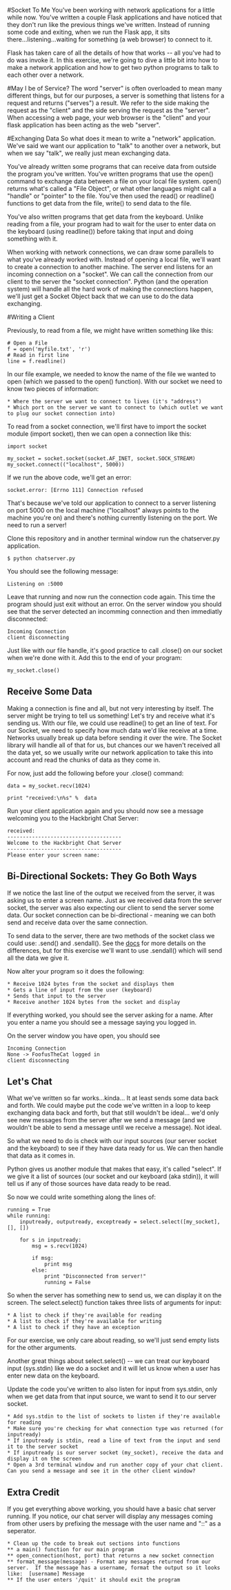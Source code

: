 #Socket To Me
You've been working with network applications for a little while now.  You've written a couple Flask applications and have noticed that they don't run like the previous things we've written.  Instead of running some code and exiting, when we run the Flask app, it sits there...listening...waiting for something (a web browser) to connect to it.

Flask has taken care of all the details of how that works -- all you've had to do was invoke it.  In this exercise, we're going to dive a little bit into how to make a network application and how to get two python programs to talk to each other over a network.

#May I be of Service?
The word "server" is often overloaded to mean many different things, but for our purposes, a server is something that listens for a request and returns ("serves") a result.  We refer to the side making the request as the "client" and the side serving the request as the "server".   When accessing a web page, your web browser is the "client" and your flask application has been acting as the web "server".

#Exchanging Data
So what does it mean to write a "network" application.  We've said we want our application to "talk" to another over a network, but when we say "talk", we really just mean exchanging data.

You've already written some programs that can receive data from outside the program you've written.  You've written programs that use the open() command to exchange data between a file on your local file system.  open() returns what's called a "File Object", or what other languages might call a "handle" or "pointer" to the file.  You've then used the read() or readline() functions to get data from the file, write() to send data to the file.

You've also written programs that get data from the keyboard.  Unlike reading from a file, your program had to wait for the user to enter data on the keyboard (using readline()) before taking that input and doing something with it.

When working with network connections, we can draw some parallels to what you've already worked with.  Instead of opening a local file, we'll want to create a connection to another machine.   The server end listens for an incoming connection on a "socket".  We can call the connection from our client to the server the "socket connection".  Python (and the operation system) will handle all the hard work of making the connections happen, we'll just get a Socket Object back that we can use to do the data exchanging.

#Writing a Client

Previously, to read from a file, we might have written something like this:

	# Open a File
	f = open('myfile.txt', 'r')
	# Read in first line
	line = f.readline()
  
In our file example, we needed to know the name of the file we wanted to open (which we passed to the open() function).  With our socket we need to know two pieces of information:

	* Where the server we want to connect to lives (it's "address")
	* Which port on the server we want to connect to (which outlet we want to plug our socket connection into)

To read from a socket connection, we'll first have to import the socket module (import socket), then we can open a connection like this:

	import socket
	
	my_socket = socket.socket(socket.AF_INET, socket.SOCK_STREAM)
	my_socket.connect(("localhost", 5000))
	
If we run the above code, we'll get an error:

	socket.error: [Errno 111] Connection refused

That's because we've told our application to connect to a server listening on port 5000 on the local machine ("localhost" always points to the machine you're on) and there's nothing currently listening on the port.  We need to run a server!

Clone this repository and in another terminal window run the chatserver.py application.

	$ python chatserver.py

You should see the following message:

	Listening on :5000

Leave that running and now run the connection code again.  This time the program should just exit without an error.  On the server window you should see that the server detected an incomming connection and then immediatly disconnected:

	Incoming Connection
	client disconnecting

Just like with our file handle, it's good practice to call .close() on our socket when we're done with it.  Add this to the end of your program:

	my_socket.close()


## Receive Some Data

Making a connection is fine and all, but not very interesting by itself.  The server might be trying to tell us something!  Let's try and receive what it's sending us.  With our file, we could use readline() to get an line of text.  For our Socket, we need to specify how much data we'd like receive at a time.  Networks usually break up data before sending it over the wire.  The Socket library will handle all of that for us, but chances our we haven't received all the data yet, so we usually write our network application to take this into account and read the chunks of data as they come in.

For now, just add the following before your .close() command:

	data = my_socket.recv(1024)
	
	print "received:\n%s" %  data

Run your client application again and you should now see a message welcoming you to the Hackbright Chat Server:

	received: 
	-------------------------------------
	Welcome to the Hackbright Chat Server
	-------------------------------------
	Please enter your screen name:


## Bi-Directional Sockets: They Go Both Ways

If we notice the last line of the output we received from the server, it was asking us to enter a screen name.  Just as we received data from the server socket, the server was also expecting our client to send the server some data.  Our socket connection can be bi-directional - meaning we can both send and receive data over the same connection.

To send data to the server, there are two methods of the socket class we could use: .send() and .sendall().  See the [docs](http://docs.python.org/2/library/socket.html#socket.socket.send) for more details on the differences, but for this exercise we'll want to use .sendall() which will send all the data we give it.

Now alter your program so it does the following:

	* Receive 1024 bytes from the socket and displays them
	* Gets a line of input from the user (keyboard)
	* Sends that input to the server
	* Receive another 1024 bytes from the socket and display

If everything worked, you should see the server asking for a name.  After you enter a name you should see a message saying you logged in.

On the server window you have open, you should see 

	Incoming Connection
	None -> FoofusTheCat logged in
	client disconnecting


## Let's Chat

What we've written so far works...kinda...  It at least sends some data back and forth.  We could maybe put the code we've written in a loop to keep exchanging data back and forth, but that still wouldn't be ideal... we'd only see new messages from the server after we send a message (and we wouldn't be able to send a message until we receive a message).  Not ideal.

So what we need to do is check with our input sources (our server socket and the keyboard) to see if they have data ready for us.  We can then handle that data as it comes in.

Python gives us another module that makes that easy, it's called "select".  If we give it a list of sources (our socket and our keyboard (aka stdin)), it will tell us if any of those sources have data ready to be read.

So now we could write something along the lines of:

	running = True
	while running:
		inputready, outputready, exceptready = select.select([my_socket], [], [])
		
		for s in inputready:
			msg = s.recv(1024)
			
			if msg:
				print msg
			else:
				print "Disconnected from server!"
				running = False

So when the server has something new to send us, we can display it on the screen.  The select.select() function takes three lists of arguments for input:

	* A list to check if they're available for reading
	* A list to check if they're available for writing
	* A list to check if they have an exception

For our exercise, we only care about reading, so we'll just send empty lists for the other arguments.

Another great things about select.select() -- we can treat our keyboard input (sys.stdin) like we do a socket and it will let us know when a user has enter new data on the keyboard.

Update the code you've written to also listen for input from sys.stdin, only when we get data from that input source, we want to send it to our server socket.

	* Add sys.stdin to the list of sockets to listen if they're available for reading
	* Make sure you're checking for what connection type was returned (for inputready)
	* If inputready is stdin, read a line of text from the input and send it to the server socket
	* If inputready is our server socket (my_socket), receive the data and display it on the screen
	* Open a 3rd terminal window and run another copy of your chat client.  Can you send a message and see it in the other client window?

## Extra Credit

If you get everything above working, you should have a basic chat server running.  If you notice, our chat server will display any messages coming from other users by prefixing the message with the user name and "::" as a seperator.

	* Clean up the code to break out sections into functions
	** a main() function for our main program
	** open_connection(host, port) that returns a new socket connection
	** format_message(message) - Format any messages returned from our server.  If the message has a username, format the output so it looks like:  [username] Message
	** If the user enters '/quit' it should exit the program

		
		



